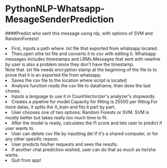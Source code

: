 # PythonNLP-Whatsapp-MesageSenderPrediction
####Predict who sent this message using nlp, with options of SVM and RandomForests!
<li>First, inputs a path where .txt file that exported from whatsapp located.</li> 
<li>Then,open sthe txt file and converts it to csv with editing it. Whatsapp messages includes timestamps and LRMs.Messages that sent with newline
by user is also a problem since they don't have the timestamp.</li>
Note that .txt file needs encryption stamp at the beginning of the file to to prove that it is an exported file from whatsapp.
<li>Saves the csv file to the location where script is located</li>
<li>Analysis function reads the csv file to dataframe, then does the last chores.</li>
<li>Inputs a language to use it in CountVectorizer's analyzer's stopwords.</li>
<li>Creates a pipeline for model.Capacity for fitting is 25500 per fitting.For more datas, it splits the X_train and fits it part by part. </li>
<li>User chooses one of two options: Random Forests or SVM. SVM is mostly better but takes really too much time to fit.</li>
<li>After the model is ready, calculates the f1 score and lets user to predict if user wants to.</li>
<li>User can delete csv file by inputting del if it's a shared computer, or for any other spesific reason.</li>
<li>User predicts his/her requests and sees the results.</li>
<li>If another chat prediction wished, user can do that as much as he/she wants.</li>
<li>Quit from app!</li>
